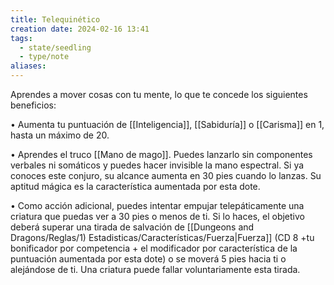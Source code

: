 ```yaml
---
title: Telequinético
creation date: 2024-02-16 13:41
tags:
  - state/seedling
  - type/note
aliases:
---
```

Aprendes a mover cosas con tu mente, lo que te concede los siguientes beneficios:

• Aumenta tu puntuación de [[Inteligencia]], [[Sabiduría]] o [[Carisma]] en 1, hasta un máximo de 20.

• Aprendes el truco [[Mano de mago]]. Puedes lanzarlo sin componentes verbales ni somáticos y
puedes hacer invisible la mano espectral. Si ya conoces este conjuro, su alcance aumenta en 30 pies cuando lo lanzas. Su aptitud mágica es la característica aumentada por esta dote.

• Como acción adicional, puedes intentar empujar telepáticamente una criatura que puedas ver a 30 pies o menos de ti. Si lo haces, el objetivo deberá superar una tirada de salvación de [[Dungeons and Dragons/Reglas/1) Estadisticas/Características/Fuerza|Fuerza]] (CD 8 +tu bonificador por competencia + el modificador por característica de la puntuación aumentada por esta dote) o se moverá 5 pies hacia ti o alejándose de ti. Una criatura puede fallar voluntariamente esta tirada.
